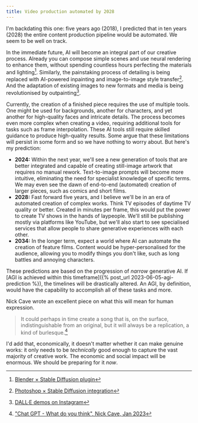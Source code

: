 ```yaml
---
title: Video production automated by 2028
---
```


I'm backdating this one: five years ago (2018), I predicted that in ten years (2028) the entire content production pipeline would be automated. We seem to be well on track.

In the immediate future, AI will become an integral part of our creative process. Already you can compose simple scenes and use neural rendering to enhance them, without spending countless hours perfecting the materials and lighting[^bsd]. Similarly, the painstaking process of detailing is being replaced with AI-powered inpainting and image-to-image style transfer[^psd]. And the adaptation of existing images to new formats and media is being revolutionised by outpainting[^dalle].

Currently, the creation of a finished piece requires the use of multiple tools. One might be used for backgrounds, another for characters, and yet another for high-quality faces and intricate details. The process becomes even more complex when creating a video, requiring additional tools for tasks such as frame interpolation. These AI tools still require skilled guidance to produce high-quality results. Some argue that these limitations will persist in some form and so we have nothing to worry about. But here's my prediction:

- **2024:** Within the next year, we'll see a new generation of tools that are better integrated and capable of creating still-image artwork that requires no manual rework. Text-to-image prompts will become more intuitive, eliminating the need for specialist knowledge of specific terms. We may even see the dawn of end-to-end (automated) creation of larger pieces, such as comics and short films.
- **2028:** Fast forward five years, and I believe we'll be in an era of automated creation of complex works. Think TV episodes of daytime TV quality or better. Created in minutes per frame, this would put the power to create TV shows in the hands of laypeople. We'll still be publishing mostly via platforms like YouTube, but we'll also start to see specialised services that allow people to share generative experiences with each other.
- **2034:** In the longer term, expect a world where AI can automate the creation of feature films. Content would be hyper-personalised for the audience, allowing you to modify things you don't like, such as long battles and annoying characters.

These predictions are based on the progression of *narrow* generative AI. If [AGI is achieved within this timeframe]({% post_url 2023-06-05-agi-prediction %}), the timelines will be drastically altered. An AGI, by definition, would have the capability to accomplish all of these tasks and more.

Nick Cave wrote an excellent piece on what this will mean for human expression.

> It could perhaps in time create a song that is, on the surface, indistinguishable from an original, but it will always be a replication, a kind of burlesque.[^nick-cave-letter]

I'd add that, economically, it doesn't matter whether it can make genuine works: it only needs to be *technically* good enough to capture the vast majority of creative work. The economic and social impact will be enormous. We should be preparing for it *now*.


[^bsd]: [Blender × Stable Diffusion plugin](https://www.reddit.com/r/blender/comments/x75rn7/i_wrote_a_plugin_that_lets_you_use_stable/)
[^psd]: [Photoshop × Stable Diffusion integration](https://www.reddit.com/r/StableDiffusion/comments/wyduk1/show_rstablediffusion_integrating_sd_in_photoshop/)
[^dalle]: [DALL·E demos on Instagram](https://www.instagram.com/p/Ch7iUPkJb1n/)
[^nick-cave-letter]: ["Chat GPT - What do you think", Nick Cave, Jan 2023](https://www.theredhandfiles.com/chat-gpt-what-do-you-think/)
